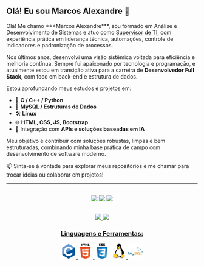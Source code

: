 <div>
  <h2>Olá! Eu sou Marcos Alexandre 👋</h2>
Olá! Me chamo ***Marcos Alexandre***, sou formado em Análise e Desenvolvimento de Sistemas e atuo como <u>Supervisor de TI</u>, com experiência prática em liderança técnica, automações, controle de indicadores e padronização de processos.

Nos últimos anos, desenvolvi uma visão sistêmica voltada para eficiência e melhoria contínua. Sempre fui apaixonado por tecnologia e programação, e atualmente estou em transição ativa para a carreira de **Desenvolvedor Full Stack**, com foco em back-end e estrutura de dados.

Estou aprofundando meus estudos e projetos em:
- 🧠 **C / C++ / Python**
- 💾 **MySQL / Estruturas de Dados**
- 🛠️ **Linux**
- 🌐 **HTML, CSS, JS, Bootstrap**
- 🤖 Integração com **APIs e soluções baseadas em IA**

Meu objetivo é contribuir com soluções robustas, limpas e bem estruturadas, combinando minha base prática de campo com desenvolvimento de software moderno.

📫 Sinta-se à vontade para explorar meus repositórios e me chamar para trocar ideias ou colaborar em projetos!

---
</div><br>

<div align="center">
  <a href = "mailto:marcosalexandredsa@gmail.com"><img src="https://img.shields.io/badge/-Gmail-%23333?style=for-the-badge&logo=gmail&logoColor=white" target="_blank"></a>
  <a href="https://www.linkedin.com/in/marcos4lex" target="_blank"><img src="https://img.shields.io/badge/-LinkedIn-%230077B5?style=for-the-badge&logo=linkedin&logoColor=white" target="_blank"></a>
  <a href="https://twitter.com/marcos4lex" target="_blank"><img src="https://img.shields.io/badge/Twitter-1DA1F2?style=for-the-badge&logo=twitter&logoColor=white" target="_blank"></a>
</div>


  ##
<div align="center">
  <a href="https://github.com/marcos4lex">
  <img height="166em" src="https://github-readme-stats.vercel.app/api?username=marcos4lex&show_icons=true&theme=onedark&include_all_commits=true&count_private=true"/>
  <img height="166em" src="https://github-readme-stats.vercel.app/api/top-langs/?username=marcos4lex&layout=compact&langs_count=7&theme=onedark"/>
</div>

  
<h3 align="center">Linguagens e Ferramentas:</h3>
<p align="center"> <a href="#" target="_blank" rel="noreferrer"> <img src="https://raw.githubusercontent.com/devicons/devicon/master/icons/c/c-original.svg" alt="c" width="40" height="40"/> </a>  <a href="#" target="_blank" rel="noreferrer"> <img src="https://raw.githubusercontent.com/devicons/devicon/master/icons/html5/html5-original-wordmark.svg" alt="html5" width="40" height="40"/> </a><a href="#" target="_blank" rel="noreferrer"> <img src="https://raw.githubusercontent.com/devicons/devicon/master/icons/css3/css3-original-wordmark.svg" alt="css3" width="40" height="40"/></a> <a href="#" target="_blank" rel="noreferrer"> <img src="https://raw.githubusercontent.com/devicons/devicon/master/icons/linux/linux-original.svg" alt="linux" width="40" height="40"/> </a> <a href="#" target="_blank" rel="noreferrer"> <img src="https://raw.githubusercontent.com/devicons/devicon/master/icons/mysql/mysql-original-wordmark.svg" alt="mysql" width="40" height="40"/></a></p>
